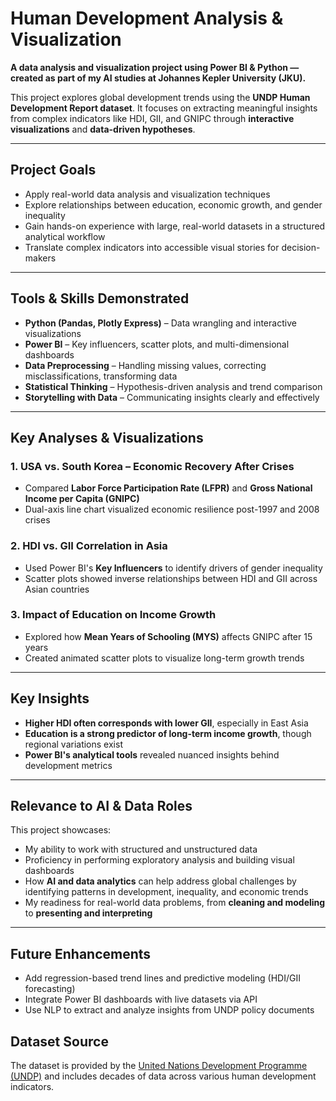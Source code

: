 # Human Development Analysis & Visualization

**A data analysis and visualization project using Power BI & Python — created as part of my AI studies at Johannes Kepler University (JKU).**

This project explores global development trends using the **UNDP Human Development Report dataset**. It focuses on extracting meaningful insights from complex indicators like HDI, GII, and GNIPC through **interactive visualizations** and **data-driven hypotheses**.

---

## Project Goals

- Apply real-world data analysis and visualization techniques  
- Explore relationships between education, economic growth, and gender inequality  
- Gain hands-on experience with large, real-world datasets in a structured analytical workflow  
- Translate complex indicators into accessible visual stories for decision-makers  

---

## Tools & Skills Demonstrated

- **Python (Pandas, Plotly Express)** – Data wrangling and interactive visualizations  
- **Power BI** – Key influencers, scatter plots, and multi-dimensional dashboards  
- **Data Preprocessing** – Handling missing values, correcting misclassifications, transforming data  
- **Statistical Thinking** – Hypothesis-driven analysis and trend comparison  
- **Storytelling with Data** – Communicating insights clearly and effectively  

---

## Key Analyses & Visualizations

### 1. USA vs. South Korea – Economic Recovery After Crises  
- Compared **Labor Force Participation Rate (LFPR)** and **Gross National Income per Capita (GNIPC)**  
- Dual-axis line chart visualized economic resilience post-1997 and 2008 crises  

### 2. HDI vs. GII Correlation in Asia  
- Used Power BI's **Key Influencers** to identify drivers of gender inequality  
- Scatter plots showed inverse relationships between HDI and GII across Asian countries  

### 3. Impact of Education on Income Growth  
- Explored how **Mean Years of Schooling (MYS)** affects GNIPC after 15 years  
- Created animated scatter plots to visualize long-term growth trends  

---

## Key Insights

- **Higher HDI often corresponds with lower GII**, especially in East Asia  
- **Education is a strong predictor of long-term income growth**, though regional variations exist  
- **Power BI's analytical tools** revealed nuanced insights behind development metrics  

---

## Relevance to AI & Data Roles

This project showcases:

- My ability to work with structured and unstructured data  
- Proficiency in performing exploratory analysis and building visual dashboards  
- How **AI and data analytics** can help address global challenges by identifying patterns in development, inequality, and economic trends  
- My readiness for real-world data problems, from **cleaning and modeling** to **presenting and interpreting**  

---

## Future Enhancements

- Add regression-based trend lines and predictive modeling (HDI/GII forecasting)  
- Integrate Power BI dashboards with live datasets via API  
- Use NLP to extract and analyze insights from UNDP policy documents  


## Dataset Source

The dataset is provided by the [United Nations Development Programme (UNDP)](https://hdr.undp.org/data-center/human-development-index#/indicies/HDI) and includes decades of data across various human development indicators.


